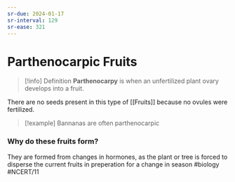 ```yaml
---
sr-due: 2024-01-17
sr-interval: 129
sr-ease: 321
---
```

# Parthenocarpic Fruits
> [!info] Definition
**Parthenocarpy** is when an unfertilized plant ovary develops into a fruit.

There are no seeds present in this type of [[Fruits]] because no ovules were fertilized.

> [!example]
> Bannanas are often parthenocarpic

### Why do these fruits form?
They are formed from changes in hormones, as the plant or tree is forced to disperse the current fruits in preperation for a change in season
#biology #NCERT/11 
